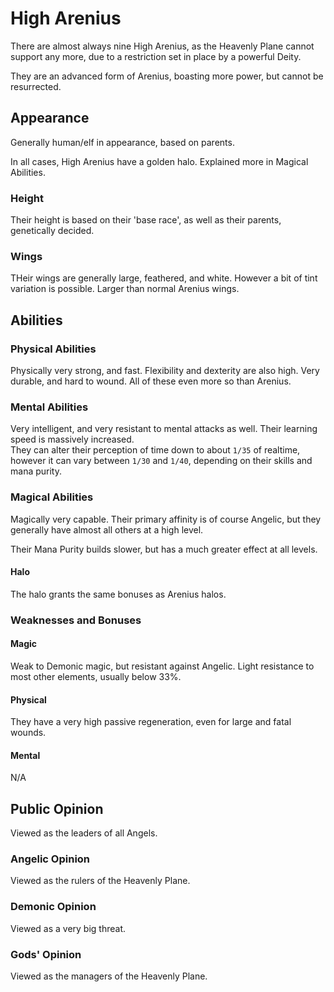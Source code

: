 # High Arenius

There are almost always nine High Arenius, as the Heavenly Plane cannot support any more, due to a restriction set in place by a powerful Deity.

They are an advanced form of Arenius, boasting more power, but cannot be resurrected.

## Appearance

Generally human/elf in appearance, based on parents.

In all cases, High Arenius have a golden halo. Explained more in Magical Abilities.

### Height

Their height is based on their 'base race', as well as their parents, genetically decided.

### Wings

THeir wings are generally large, feathered, and white. However a bit of tint variation is possible. Larger than normal Arenius wings.

## Abilities

### Physical Abilities

Physically very strong, and fast. Flexibility and dexterity are also high. Very durable, and hard to wound. All of these even more so than Arenius.

### Mental Abilities

Very intelligent, and very resistant to mental attacks as well. Their learning speed is massively increased.  
They can alter their perception of time down to about `1/35` of realtime, however it can vary between `1/30` and `1/40`, depending on their skills and mana purity.

### Magical Abilities

Magically very capable. Their primary affinity is of course Angelic, but they generally have almost all others at a high level.

Their Mana Purity builds slower, but has a much greater effect at all levels.

#### Halo

The halo grants the same bonuses as Arenius halos.

### Weaknesses and Bonuses

#### Magic

Weak to Demonic magic, but resistant against Angelic. Light resistance to most other elements, usually below 33%.

#### Physical

They have a very high passive regeneration, even for large and fatal wounds.  

#### Mental

N/A

## Public Opinion

Viewed as the leaders of all Angels.

### Angelic Opinion

Viewed as the rulers of the Heavenly Plane.

### Demonic Opinion

Viewed as a very big threat.

### Gods' Opinion

Viewed as the managers of the Heavenly Plane.
